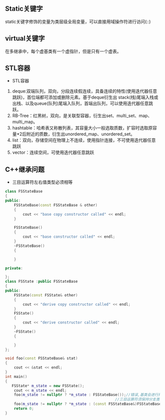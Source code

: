 ## Static关键字

static关键字修饰的变量为类层级全局变量，可以直接用域操作符进行访问(::)



## virtual关键字

在多继承中，每个虚基类有一个虚指针，但是只有一个虚表。



## STL容器

- STL容器

1. deque:双端队列，双向，分段连续假连续，具备连续的特性(使用迭代器任意跳跃)，首位端都可添加或删除元素。基于deque衍生出 stack(栈)尾端入栈或出栈、以及queue(队列)尾端入队列，首端出队列，可以使用迭代器任意跳跃。
2. RB-Tree：红黑树，双向，是关联型容器，衍生出set、multi_set、map、multi_map。
3. hashtable：哈希表又称散列表，其容量大小一般选取质数，扩容时选取原容量*2后附近的质数，衍生出unordered_map、unordered_set。
4. list：双向，存储空间在物理上不连续，使用指针连接，不可使用迭代器任意跳跃
5. vector：连续空间，可使用迭代器任意跳跃

## C++继承问题

- 三目运算符左右值类型必须相等

```c++
class FSStateBase
{
public:
    FSStateBase(const FSStateBase & other)
    {
        cout << "base copy constructor called" << endl;
    }

    FSStateBase()
    {
        cout << "base constructor called" << endl;
    }
    ~FSStateBase()
    {

    }

private:

};
class FSState :public FSStateBase
{
public:
    FSState(const FSState& other)
    {
        cout << "derive copy constructor called" << endl;
    }
    FSState()
    {
        cout << "derive constructor called" << endl;
    }
    ~FSState()
    {

    }
};

void foo(const FSStateBase& stat)
{
    cout << &stat << endl;
}
int main()
{
   FSState* m_state = new FSState();
    cout << m_state << endl;
    foo(m_state != nullptr ? *m_state : FSStateBase());//错误,基类会进行拷贝构造，
  												  //三目运算符须保持分支类型一致，引用类型的转换不会进行拷贝构造
  	foo(m_state != nullptr ? *m_state : (const FSStateBase&)FSStateBase());//正确
    return 0;
}
```

